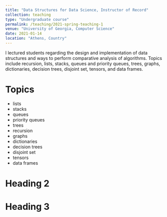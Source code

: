 ```yaml
---
title: "Data Structures for Data Science, Instructor of Record"
collection: teaching
type: "Undergraduate course"
permalink: /teaching/2021-spring-teaching-1
venue: "University of Georgia, Computer Science"
date: 2021-01-14
location: "Athens, Country"
---
```


I lectured students regarding the design and implementation of data structures and ways to perform comparative analysis of algorithms. Topics include recursion, lists, stacks, queues and priority queues, trees, graphs, dictionaries, decision trees, disjoint set, tensors, and data frames.

Topics
======
- lists 
- stacks
- queues
- priority queues
- trees
- recursion
- graphs
- dictionaries
- decision trees
- disjoint set
- tensors
- data frames

Heading 2
======

Heading 3
======

